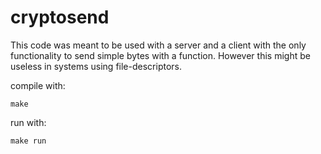 # cryptosend

This code was meant to be used with a server and a client with the only functionality to send simple bytes with a function.
However this might be useless in systems using file-descriptors.

compile with:

``
	make
``

run with:

``
	make run
``
